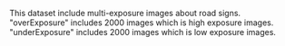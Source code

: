 This dataset include multi-exposure images about road signs.
"overExposure" includes 2000 images which is high exposure images.
"underExposure" includes 2000 images which is low exposure images.
